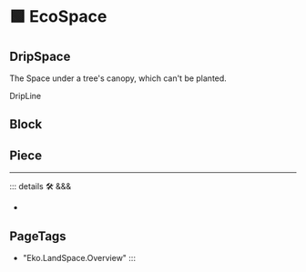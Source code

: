 
# 🟩 <eko>EcoSpace</eko>

## DripSpace

The Space under a tree's canopy, which can't be planted.

DripLine

## Block

## Piece

---

<!-- =================================================== -->
<!-- =================================================== -->
<!-- =================================================== -->
<!-- =================================================== -->
<!-- =================================================== -->
::: details 🛠 <dev>&&&</dev>



-



<h2>PageTags</h2>

- "Eko.LandSpace.Overview"
:::
